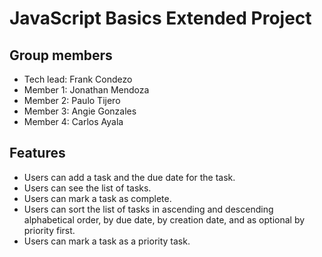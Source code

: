 # JavaScript Basics Extended Project

## Group members
- Tech lead: Frank Condezo
- Member 1: Jonathan Mendoza
- Member 2: Paulo Tijero
- Member 3: Angie Gonzales
- Member 4: Carlos Ayala

## Features

- Users can add a task and the due date for the task.
- Users can see the list of tasks.
- Users can mark a task as complete.
- Users can sort the list of tasks in ascending and descending alphabetical order, by due date, by creation date, and as optional by priority first.
- Users can mark a task as a priority task.